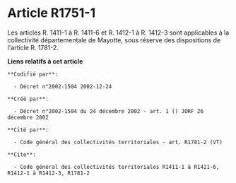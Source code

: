 # Article R1751-1

Les articles R. 1411-1 à R. 1411-6 et R. 1412-1 à R. 1412-3 sont applicables à la collectivité départementale de Mayotte,
sous réserve des dispositions de l'article R. 1781-2.

**Liens relatifs à cet article**

	**Codifié par**:

	  - Décret n°2002-1504 2002-12-24

	**Créé par**:

	  - Décret n°2002-1504 du 24 décembre 2002 - art. 1 () JORF 26 décembre 2002

	**Cité par**:

	  - Code général des collectivités territoriales - art. R1781-2 (VT)

	**Cite**:

	  - Code général des collectivités territoriales R1411-1 à R1411-6, R1412-1 à R1412-3, R1781-2
